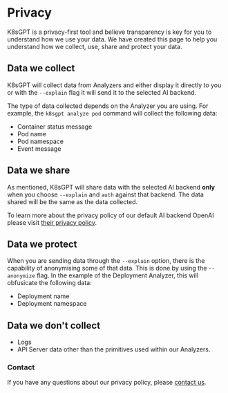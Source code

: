 # Privacy

K8sGPT is a privacy-first tool and believe transparency is key for you to understand how we use your data. We have created this page to help you understand how we collect, use, share and protect your data.

## Data we collect

K8sGPT will collect data from Analyzers and either display it directly to you or 
with the `--explain` flag it will send it to the selected AI backend.

The type of data collected depends on the Analyzer you are using. For example, the `k8sgpt analyze pod` command will collect the following data:
- Container status message
- Pod name
- Pod namespace
- Event message

## Data we share

As mentioned, K8sGPT will share data with the selected AI backend **only** when you choose
`--explain` and `auth` against that backend. The data shared will be the same as the data collected.

To learn more about the privacy policy of our default AI backend OpenAI please visit [their privacy policy](https://openai.com/policies/privacy-policy).


## Data we protect

When you are sending data through the `--explain` option, there is the capability of anonymising some of that data. This is done by using the `--anonymize` flag. In the example of the Deployment Analyzer, this will obfusicate the following data:

- Deployment name
- Deployment namespace

## Data we don't collect

- Logs
- API Server data other than the primitives used within our Analyzers.

### Contact

If you have any questions about our privacy policy, please [contact us](https://k8sgpt.ai/contact/).

